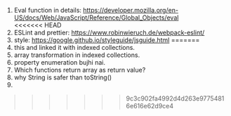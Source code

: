 1. Eval function in details:  https://developer.mozilla.org/en-US/docs/Web/JavaScript/Reference/Global_Objects/eval   
<<<<<<< HEAD
2. ESLint and prettier: https://www.robinwieruch.de/webpack-eslint/
3. style: https://google.github.io/styleguide/jsguide.html
=======
2. this and linked it with indexed collections. 
3. array transformation in indexed collections.
4. property enumeration bujhi nai. 
5. Which functions return array as return value? 
6. why String is safer than toString()
7. 
>>>>>>> 9c3c902fa4992d4d263e97754816e616e62d9ce4
